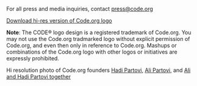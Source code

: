 For all press and media inquiries, contact [press@code.org](mailto:press@code.org)

[Download hi-res version of Code.org logo](https://www.dropbox.com/s/u4s58o9juvmfww2/Code.org%20Logo.zip)

**Note**: The CODE® logo design is a registered trademark of Code.org. You may not use the Code.org tradmarked logo without explicit permission of Code.org, and even then only in reference to Code.org. Mashups or combinations of the Code.org logo with other logos or initiatives are expressly prohibited.

Hi resolution photo of Code.org founders [Hadi Partovi](/images/HadiPartoviHeadshot.jpg), [Ali Partovi](/images/AliPartoviHeadshot.jpg), and [Ali and Hadi Partovi together](/images/PartoviTwinsHeadshot.jpg)



